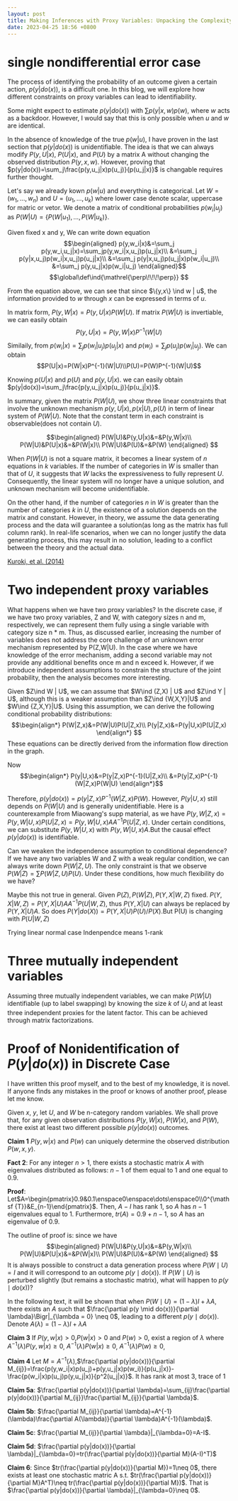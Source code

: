 ```yaml
---
layout: post
title: Making Inferences with Proxy Variables: Unpacking the Complexity of Casual Inference
date: 2023-04-25 18:56 +0800
---
```


# single nondifferential error case

<!-- - what is nondifferential? -->

The process of identifying the probability of an outcome given a certain action, $p(y|do(x))$, is a difficult one. In this blog, we will explore how different constraints on proxy variables can lead to identifiability.

Some might expect to estimate $p(y|do(x))$ with $\sum p(y|x,w)p(w)$, where $w$ acts as a backdoor. However, I would say that this is only possible when $u$ and $w$ are identical.

In the absence of knowledge of the true $p(w|u)$, I have proven in the last section that $p(y|do(x))$ is unidentifiable. The idea is that we can always modify $P(y,U|x)$, $P(U|x)$, and $P(U)$ by a matrix A without changing the observed distribution $P(y,x,w)$. However, proving that $p(y|do(x))=\sum_j\frac{p(y,u_j|x)p(u_j)}{p(u_j|x)}$ is changable requires further thought.


Let's say we already kown $p(w|u)$ and everything is categorical. Let $W=(w_1,\dots,w_n)$ and $U=(u_1,\dots,u_k)$ where lower case denote scalar, uppercase for matric or vetor. We denote a matrix of conditional probabilities $p(w_i|u_j)$ as $P(W|U) = \left\{ P(W|u_1),\dots,P(W|u_k) \right\}$.

Given fixed x and y, We can write down equation 
$$\begin{aligned}
p(y,w_i|x)&=\sum_j p(y,w_i,u_j|x)=\sum_jp(y,w_i|x,u_j)p(u_j|x)\\
&=\sum_j p(y|x,u_j)p(w_i|x,u_j)p(u_j|x)\\
&=\sum_j p(y|x,u_j)p(u_j|x)p(w_i|u_j)\\
&=\sum_j p(y,u_j|x)p(w_i|u_j)
\end{aligned}$$
$$\global\def\ind{\mathrel{\perp\!\!\!\perp}} $$

From the equation above, we can see that since $\{y,x\} \ind w | u$, the information provided to  $w$ through $x$ can be expressed in terms of $u$. 

In matrix form, $P(y,W|x)=P(y,U|x)P(W|U)$. If matrix $P(W|U)$ is invertiable, we can easily obtain $$P(y,U|x)=P(y,W|x)P^{-1}(W|U)$$

Similaily, from $p(w_i|x)=\sum_j p(w_i|u_j)p(u_j|x)$ and $p(w_i)=\sum_j p(u_j)p(w_i|u_j)$. We can obtain
$$P(U|x)=P(W|x)P^{-1}(W|U)\\P(U)=P(W)P^{-1}(W|U)$$

Knowing $p(U|x)$ and $p(U)$ and $p(y,U|x)$. we can easily obtain $p(y|do(x))=\sum_j\frac{p(y,u_j|x)p(u_j)}{p(u_j|x)}$.


In summary, given the matrix $P(W|U)$, we show  three linear constraints that involve the unknown mechanism $p(y,U|x),p(x|U),p(U)$ in term of linear system of $P(W|U)$. Note that the constant term in each constraint is observable(does not contain $U$).

$$\begin{aligned}
P(W|U)&P(y,U|x)&=&P(y,W|x)\\
P(W|U)&P(U|x)&=&P(W|x)\\
P(W|U)&P(U)&=&P(W)
\end{aligned}
$$

When $P(W|U)$ is not a square matrix, it becomes a linear system of $n$ equations in $k$ variables. If the number of categories in $W$ is smaller than that of $U$, it suggests that $W$ lacks the expressiveness to fully represent $U$. Consequently, the linear system will no longer have a unique solution, and unknown mechanism will become unidentifiable.

On the other hand, if the number of categories $n$ in $W$ is greater than the number of categories $k$ in $U$, the existence of a solution depends on the matrix and constant. However, in theory, we assume the data generating process and the data will guarantee a solution(as long as the matrix has full column rank). In real-life scenarios, when we can no longer justify the data generating process, this may result in no solution, leading to a conflict between the theory and the actual data.


[Kuroki, et al. (2014)](#Andrychowicz)

# Two independent proxy variables

What happens when we have two proxy variables? In the discrete case, if we have two proxy variables, Z and W, with category sizes n and m, respectively, we can represent them fully using a single variable with category size n * m. Thus, as discussed earlier, increasing the number of variables does not address the core challenge of an unknown error mechanism represented by P(Z,W|U). In the case where we have knowledge of the error mechanism, adding a second variable may not provide any additional benefits once m and n exceed k. However, if we introduce independent assumptions to constrain the structure of the joint probability, then the analysis becomes more interesting.


Given $Z\ind W | U$, we can assume that $W\ind (Z,X) | U$ and $Z\ind Y | U$, although this is a weaker assumption than $Z\ind {W,X,Y}|U$ and $W\ind {Z,X,Y}|U$. Using this assumption, we can derive the following conditional probability distributions:
$$\begin{align*}
P(W|Z,x)&=P(W|U)P(U|Z,x)\\
P(y|Z,x)&=P(y|U,x)P(U|Z,x)
\end{align*}
$$
These equations can be directly derived from the information flow direction in the graph.

Now $$\begin{align*}
P(y|U,x)&=P(y|Z,x)P^{-1}(U|Z,x)\\
&=P(y|Z,x)P^{-1}(W|Z,x)P(W|U)
\end{align*}$$

Therefore, $p(y|do(x))=p(y|Z,x)P^{-1}(W|Z,x)P(W)$. However, $P(y|U,x)$ still depends on $P(W|U)$ and is generally unidentifiable. Here is a counterexample from Miaowang's supp material, as we have $P(y,W|Z,x)=P(y,W|U,x)P(U|Z,x)=P(y,W|U,x)AA^{-1}P(U|Z,x)$. Under certain conditions, we can substitute $P(y,W|U,x)$ with $P(y,W|U,x)A$.But the causal effect $p(y|do(x))$ is identifiable.

Can we weaken the independence assumption to conditional dependence? If we have any two variables W and Z with a weak regular condition, we can always write down $P(W|Z,U)$. The only constraint is that we observe $P(W|Z) = \sum P(W|Z,U)P(U)$. Under these conditions, how much flexibility do we have?


Maybe this not true in general. Given $P(Z),P(W|Z),P(Y,X|W,Z)$ fixed. $P(Y,X|W,Z)=P(Y,X|U)AA^{-1}P(U|W,Z)$, thus $P(Y,X|U)$ can always be replaced by $P(Y,X|U)A$. So does $P(Y|do(X))=P(Y,X|U)P(U)/P(X)$.But P(U) is changing with $P(U|W,Z)$


Trying linear normal case
Indenpendce means 1-rank


# Three mutually independent variables

Assuming three mutually independent variables, we can make $P(W|U)$ identifiable (up to label swapping) by knowing the size $k$ of $U_i$ and at least three independent proxies for the latent factor. This can be achieved through matrix factorizations.


# Proof of Nonidentification of $P(y|do(x))$ in Discrete Case

I have written this proof myself, and to the best of my knowledge, it is novel. If anyone finds any mistakes in the proof or knows of another proof, please let me know.


Given $x$, $y$, let $U$, and $W$ be n-category random variables. We shall prove that, for any given observation distributions $P(y,W|x)$, $P(W|x)$, and $P(W)$, there exist at least two different possible $p(y|do(x))$ outcomes.

**Claim 1** $P(y,w|x)$ and $P(w)$ can uniquely determine the observed distribution $P(w,x,y)$.

**Fact 2**: For any integer $n>1$, there exists a stochastic matrix $A$ with eigenvalues distributed as follows: $n-1$ of them equal to 1 and one equal to 0.9. 

**Proof**: Let$A=\begin{pmatrix}0.9&0.1\enspace0\enspace\dots\enspace0\\0^{\mathsf {T}}&E_{n-1}\end{pmatrix}$. Then, $A-I$ has rank 1, so $A$ has $n-1$ eigenvalues equal to 1. Furthermore, $tr(A)=0.9+n-1$, so $A$ has an eigenvalue of 0.9.

The outline of proof is: since we have 
$$\begin{aligned}
P(W|U)&P(y,U|x)&=&P(y,W|x)\\
P(W|U)&P(U|x)&=&P(W|x)\\
P(W|U)&P(U)&=&P(W)
\end{aligned}
$$
It is always possible to construct a data generation process where $P(W \mid U) = I$ and it will correspond to an outcome $p(y \mid do(x))$. If $P(W \mid U)$ is perturbed slightly (but remains a stochastic matrix), what will happen to $p(y \mid do(x))$? 

In the following text, it will be shown that when $P(W \mid U) = (1-\lambda)I + \lambda A$, there exists an $A$ such that $\frac{\partial p(y \mid do(x))}{\partial \lambda}\Bigr|_{\lambda = 0} \neq 0$, leading to a different $p(y \mid do(x))$.
Denote $A(\lambda)=(1-\lambda)I + \lambda A$

**Claim 3** If $P(y,w|x)>0$,$P(w|x)>0$ and $P(w)>0$, exist a region of $\lambda$ where $A^{-1}(\lambda)P(y,w|x)\ge0$, $A^{-1}(\lambda)P(w|x)\ge0$, $A^{-1}(\lambda)P(w)\ge0$, 


**Claim 4** Let $M=A^{-1}(\lambda)$,$\frac{\partial p(y|do(x))}{\partial M_{ij}}=\frac{p(y,w_i|x)p(u_j)+p(y,u_j|x)p(w_i)}{p(u_j|x)}-\frac{p(w_i|x)p(u_j)p(y,u_j|x)}{p^2(u_j|x)}$. It has rank at most 3, trace of 1

**Claim 5a**: $\frac{\partial p(y|do(x))}{\partial \lambda}=\sum_{ij}\frac{\partial p(y|do(x))}{\partial M_{ij}}\frac{\partial M_{ij}}{\partial \lambda}$. 

**Claim 5b**: $\frac{\partial M_{ij}}{\partial \lambda}=A^{-1}(\lambda)\frac{\partial A(\lambda)}{\partial \lambda}A^{-1}(\lambda)$. 

**Claim 5c**: $\frac{\partial M_{ij}}{\partial \lambda}|_{\lambda=0}=A-I$. 

**Claim 5d**: $\frac{\partial p(y|do(x))}{\partial \lambda}|_{\lambda=0}=tr(\frac{\partial p(y|do(x))}{\partial M}(A-I)^T)$

**Claim 6**: Since $tr(\frac{\partial p(y|do(x))}{\partial M})=1\neq 0$, there exists at least one stochastic matric A s.t. $tr(\frac{\partial p(y|do(x))}{\partial M}A^T)\neq tr(\frac{\partial p(y|do(x))}{\partial M})$. That is $\frac{\partial p(y|do(x))}{\partial \lambda}|_{\lambda=0}\neq 0$. 